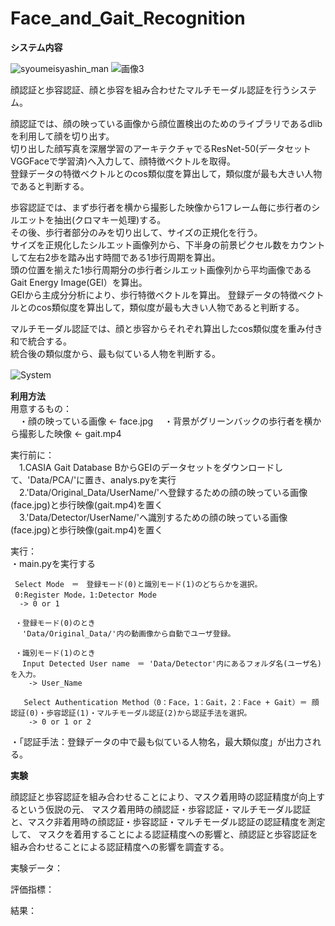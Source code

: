 # Face_and_Gait_Recognition  
**システム内容**
  
![syoumeisyashin_man](https://user-images.githubusercontent.com/66660848/170674778-0325e44a-5cd0-4d73-b5af-d44b89097f17.png)
![画像3](https://user-images.githubusercontent.com/66660848/170675533-7eac2c08-95fa-40fc-9a3e-28498643b558.png)


顔認証と歩容認証、顔と歩容を組み合わせたマルチモーダル認証を行うシステム。　　
  
顔認証では、顔の映っている画像から顔位置検出のためのライブラリであるdlibを利用して顔を切り出す。  
切り出した顔写真を深層学習のアーキテクチャでるResNet-50(データセットVGGFaceで学習済)へ入力して、顔特徴ベクトルを取得。  
登録データの特徴ベクトルとのcos類似度を算出して，類似度が最も大きい人物であると判断する。
  
歩容認証では、まず歩行者を横から撮影した映像から1フレーム毎に歩行者のシルエットを抽出(クロマキー処理)する。  
その後、歩行者部分のみを切り出して、サイズの正規化を行う。  
サイズを正規化したシルエット画像列から、下半身の前景ピクセル数をカウントして左右2歩を踏み出す時間である1歩行周期を算出。  
頭の位置を揃えた1歩行周期分の歩行者シルエット画像列から平均画像であるGait Energy Image(GEI）を算出。  
GEIから主成分分析により、歩行特徴ベクトルを算出。
登録データの特徴ベクトルとのcos類似度を算出して，類似度が最も大きい人物であると判断する。
  
マルチモーダル認証では、顔と歩容からそれぞれ算出したcos類似度を重み付き和で統合する。  
統合後の類似度から、最も似ている人物を判断する。  
  
  ![System](https://user-images.githubusercontent.com/66660848/170673537-20e0dc2d-a96d-4dec-a078-4e33bcd05554.jpg)　　
  
**利用方法**  
用意するもの：  
　・顔の映っている画像  <- face.jpg
　・背景がグリーンバックの歩行者を横から撮影した映像 <- gait.mp4

実行前に：  
　1.CASIA Gait Database BからGEIのデータセットをダウンロードして、'Data/PCA/'に置き、analys.pyを実行  
　2.'Data/Original_Data/UserName/'へ登録するための顔の映っている画像(face.jpg)と歩行映像(gait.mp4)を置く  
　3.'Data/Detector/UserName/'へ識別するための顔の映っている画像(face.jpg)と歩行映像(gait.mp4)を置く  
   
 実行：  
   ・main.pyを実行する  
     
     Select Mode　＝　登録モード(0)と識別モード(1)のどちらかを選択。
     0:Register Mode，1:Detector Mode
      -> 0 or 1
     
     ・登録モード(0)のとき
     　'Data/Original_Data/'内の動画像から自動でユーザ登録。
      
     ・識別モード(1)のとき
     　Input Detected User name　＝ 'Data/Detector'内にあるフォルダ名(ユーザ名)を入力。
        -> User_Name
       
       Select Authentication Method（0：Face，1：Gait，2：Face + Gait）＝ 顔認証(0)・歩容認証(1)・マルチモーダル認証(2)から認証手法を選択。
        -> 0 or 1 or 2
        
   ・「認証手法：登録データの中で最も似ている人物名，最大類似度」が出力される。
    
**実験**  
  
顔認証と歩容認証を組み合わせることにより、マスク着用時の認証精度が向上するという仮説の元、
マスク着用時の顔認証・歩容認証・マルチモーダル認証と、マスク非着用時の顔認証・歩容認証・マルチモーダル認証の認証精度を測定して、
マスクを着用することによる認証精度への影響と、顔認証と歩容認証を組み合わせることによる認証精度への影響を調査する。  
  
実験データ：  
  
  
評価指標：  
  
  
結果：  
  


  
